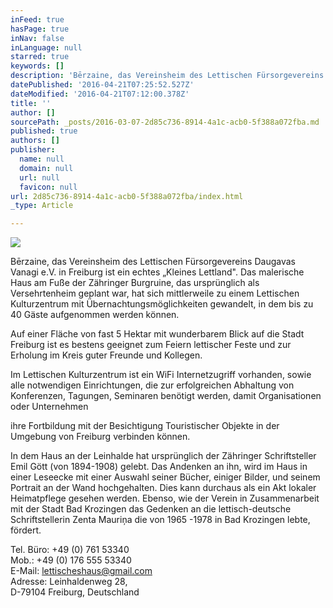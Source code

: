 ```yaml
---
inFeed: true
hasPage: true
inNav: false
inLanguage: null
starred: true
keywords: []
description: 'Bērzaine, das Vereinsheim des Lettischen Fürsorgevereins Daugavas Vanagi e.V. in Freiburg ist ein echtes „Kleines Lettland“. Das malerische Haus am Fuße der Zähringer Burgruine, das ursprünglich als Versehrtenheim geplant war, hat sich mittlerweile zu einem Lettischen Kulturzentrum mit Übernachtungsmöglichkeiten gewandelt, in dem bis zu 40 Gäste aufgenommen werden können.'
datePublished: '2016-04-21T07:25:52.527Z'
dateModified: '2016-04-21T07:12:00.378Z'
title: ''
author: []
sourcePath: _posts/2016-03-07-2d85c736-8914-4a1c-acb0-5f388a072fba.md
published: true
authors: []
publisher:
  name: null
  domain: null
  url: null
  favicon: null
url: 2d85c736-8914-4a1c-acb0-5f388a072fba/index.html
_type: Article

---
```

![](https://the-grid-user-content.s3-us-west-2.amazonaws.com/a11edc28-e1c8-4180-9e9e-6ab3f2ed8efe.jpg)

Bērzaine, das Vereinsheim des Lettischen Fürsorgevereins Daugavas Vanagi e.V. in Freiburg ist ein echtes „Kleines Lettland". Das malerische Haus am Fuße der Zähringer Burgruine, das ursprünglich als Versehrtenheim geplant war, hat sich mittlerweile zu einem Lettischen Kulturzentrum mit Übernachtungsmöglichkeiten gewandelt, in dem bis zu 40 Gäste aufgenommen werden können.

Auf einer Fläche von fast 5 Hektar mit wunderbarem Blick auf die Stadt Freiburg ist es bestens geeignet zum Feiern lettischer Feste und zur Erholung im Kreis guter Freunde und Kollegen.

Im Lettischen Kulturzentrum ist ein WiFi Internetzugriff vorhanden, sowie alle notwendigen Einrichtungen, die zur erfolgreichen Abhaltung von Konferenzen, Tagungen, Seminaren benötigt werden, damit Organisationen oder Unternehmen 

ihre Fortbildung mit der Besichtigung Touristischer Objekte in der Umgebung von Freiburg verbinden können.

In dem Haus an der Leinhalde hat ursprünglich der Zähringer Schriftsteller Emil Gött (von 1894-1908) gelebt. Das Andenken an ihn, wird im Haus in einer Leseecke mit einer Auswahl seiner Bücher, einiger Bilder, und seinem Portrait an der Wand hochgehalten. Dies kann durchaus als ein Akt lokaler Heimatpflege gesehen werden. Ebenso, wie der Verein in Zusammenarbeit mit der Stadt Bad Krozingen das Gedenken an die lettisch-deutsche Schriftstellerin Zenta Mauriņa die von 1965 -1978 in Bad Krozingen lebte, fördert.

Tel. Büro: +49 (0) 761 53340  
Mob.: +49 (0) 176 555 53340  
E-Mail: lettischeshaus@gmail.com  
Adresse: Leinhaldenweg 28,  
D-79104 Freiburg, Deutschland